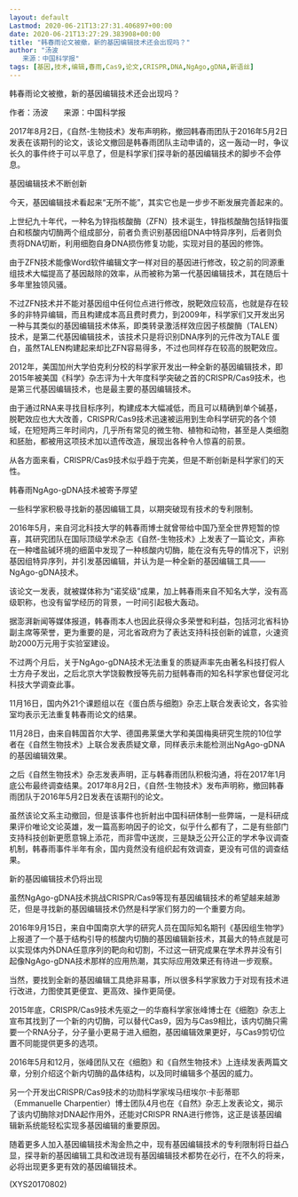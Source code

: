 ```yaml
---
layout: default
Lastmod: 2020-06-21T13:27:31.406897+00:00
date: 2020-06-21T13:27:29.383908+00:00
title: "韩春雨论文被撤，新的基因编辑技术还会出现吗？"
author: "汤波
　　来源：中国科学报"
tags: [基因,技术,编辑,春雨,Cas9,论文,CRISPR,DNA,NgAgo,gDNA,新语丝]
---
```


韩春雨论文被撤，新的基因编辑技术还会出现吗？

作者：汤波　　来源：中国科学报

2017年8月2日，《自然-生物技术》发布声明称，撤回韩春雨团队于2016年5月2日发表在该期刊的论文，该论文撤回是韩春雨团队主动申请的，这一轰动一时，争议长久的事件终于可以平息了，但是科学家们探寻新的基因编辑技术的脚步不会停息。

基因编辑技术不断创新

今天，基因编辑技术看起来“无所不能”，其实它也是一步步不断发展完善起来的。

上世纪九十年代，一种名为锌指核酸酶（ZFN）技术诞生，锌指核酸酶包括锌指蛋白和核酸内切酶两个组成部分，前者负责识别基因组DNA中特异序列，后者则负责将DNA切断，利用细胞自身DNA损伤修复功能，实现对目的基因的修饰。

由于ZFN技术能像Word软件编辑文字一样对目的基因进行修改，较之前的同源重组技术大幅提高了基因敲除的效率，从而被称为第一代基因编辑技术，其在随后十多年里独领风骚。

不过ZFN技术并不能对基因组中任何位点进行修改，脱靶效应较高，也就是存在较多的非特异编辑，而且构建成本高且费时费力，到2009年，科学家们又开发出另一种与其类似的基因编辑技术体系，即类转录激活样效应因子核酸酶（TALEN）技术，是第二代基因编辑技术，该技术只是将识别DNA序列的元件改为TALE 蛋白，虽然TALEN构建起来却比ZFN容易得多，不过也同样存在较高的脱靶效应。

2012年，美国加州大学伯克利分校的科学家开发出一种全新的基因编辑技术，即2015年被美国《科学》杂志评为十大年度科学突破之首的CRISPR/Cas9技术，也是第三代基因编辑技术，也是最主要的基因编辑技术。

由于通过RNA来寻找目标序列，构建成本大幅减低，而且可以精确到单个碱基，脱靶效应也大大改善，CRISPR/Cas9技术迅速被运用到生命科学研究的各个领域，在短短两三年时间内，几乎所有常见的微生物、植物和动物，甚至是人类细胞和胚胎，都被用这项技术加以遗传改造，展现出各种令人惊喜的前景。

从各方面来看，CRISPR/Cas9技术似乎趋于完美，但是不断创新是科学家们的天性。

韩春雨NgAgo-gDNA技术被寄予厚望

一些科学家积极寻找新的基因编辑工具，以期突破现有技术的专利限制。

2016年5月，来自河北科技大学的韩春雨博士就曾带给中国乃至全世界短暂的惊喜，其研究团队在国际顶级学术杂志《自然-生物技术》上发表了一篇论文，声称在一种嗜盐碱环境的细菌中发现了一种核酸内切酶，能在没有先导的情况下，识别基因组特异序列，并引发基因编辑，并认为是一种全新的基因编辑工具——NgAgo-gDNA技术。

该论文一发表，就被媒体称为“诺奖级”成果，加上韩春雨来自不知名大学，没有高级职称，也没有留学经历的背景，一时间引起极大轰动。

据澎湃新闻等媒体报道，韩春雨本人也因此获得众多荣誉和利益，包括河北省科协副主席等荣誉，更为重要的是，河北省政府为了表达支持科技创新的诚意，火速资助2000万元用于实验室建设。

不过两个月后，关于NgAgo-gDNA技术无法重复的质疑声率先由著名科技打假人士方舟子发出，之后北京大学饶毅教授等先前力挺韩春雨的知名科学家也督促河北科技大学调查此事。

11月16日，国内外21个课题组以在《蛋白质与细胞》杂志上联合发表论文，各实验室均表示无法重复韩春雨论文的结果。

11月28日，由来自韩国首尔大学、德国弗莱堡大学和美国梅奥研究生院的10位学者在《自然生物技术》上联合发表质疑文章，同样表示未能检测出NgAgo-gDNA的基因编辑效果。

之后《自然生物技术》杂志发表声明，正与韩春雨团队积极沟通，将在2017年1月底公布最终调查结果。2017年8月2日，《自然-生物技术》发布声明称，撤回韩春雨团队于2016年5月2日发表在该期刊的论文。

虽然该论文系主动撤回，但是该事件也折射出中国科研体制一些弊端，一是科研成果评价唯论文论英雄，发一篇高影响因子的论文，似乎什么都有了，二是有些部门支持科技创新更愿意锦上添花，而非雪中送炭，三是缺乏公开公正的学术争议调查机制，韩春雨事件半年有余，国内竟然没有组织起有效调查，更没有可信的调查结果。

新的基因编辑技术仍将出现

虽然NgAgo-gDNA技术挑战CRISPR/Cas9等现有基因编辑技术的希望越来越渺茫，但是寻找新的基因编辑技术仍然是科学家们努力的一个重要方向。

2016年9月15日，来自中国南京大学的研究人员在国际知名期刊《基因组生物学》上报道了一个基于结构引导的核酸内切酶的基因编辑新技术，其最大的特点就是可以实现体内外DNA任意序列的靶向和切割，不过这一研究成果在学术界并没有引起像NgAgo-gDNA技术那样的应用热潮，其实际应用效果还有待进一步观察。

当然，要找到全新的基因编辑工具绝非易事，所以很多科学家致力于对现有技术进行改进，力图使其更便宜、更高效、操作更简便。

2015年底，CRISPR/Cas9技术先驱之一的华裔科学家张峰博士在《细胞》杂志上宣布其找到了一个新的内切酶，可以替代Cas9，因为与Cas9相比，该内切酶只需要一个RNA分子，分子量小更易于进入细胞，基因编辑效果更好，与Cas9剪切位置不同能提供更多的选项。

2016年5月和12月，张峰团队又在《细胞》和《自然生物技术》上连续发表两篇文章，分别介绍这个新内切酶的晶体结构，以及同时编辑多个基因的威力。

另一个开发出CRISPR/Cas9技术的功勋科学家埃马纽埃尔·卡彭蒂耶（Emmanuelle Charpentier）博士团队4月也在《自然》杂志上发表论文，揭示了该内切酶除对DNA起作用外，还能对CRISPR RNA进行修饰，这正是该基因编辑新系统能轻松实现多基因编辑的重要原因。

随着更多人加入基因编辑技术淘金热之中，现有基因编辑技术的专利限制将日益凸显，探寻新的基因编辑工具和改进现有基因编辑技术都势在必行，在不久的将来，必将出现更多更有效的基因编辑技术。

(XYS20170802)

